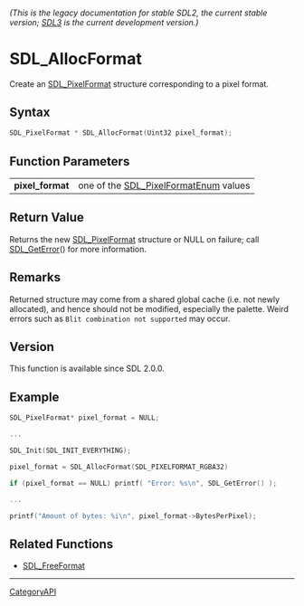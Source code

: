 ###### (This is the legacy documentation for stable SDL2, the current stable version; [SDL3](https://wiki.libsdl.org/SDL3/) is the current development version.)
# SDL_AllocFormat

Create an [SDL_PixelFormat](SDL_PixelFormat) structure corresponding to a pixel format.

## Syntax

```c
SDL_PixelFormat * SDL_AllocFormat(Uint32 pixel_format);

```

## Function Parameters

|                      |                                                              |
| -------------------- | ------------------------------------------------------------ |
| **pixel_format**     | one of the [SDL_PixelFormatEnum](SDL_PixelFormatEnum) values |

## Return Value

Returns the new [SDL_PixelFormat](SDL_PixelFormat) structure or NULL on
failure; call [SDL_GetError](SDL_GetError)() for more information.

## Remarks

Returned structure may come from a shared global cache (i.e. not newly
allocated), and hence should not be modified, especially the palette. Weird
errors such as `Blit combination not supported` may occur.

## Version

This function is available since SDL 2.0.0.

## Example

```c
SDL_PixelFormat* pixel_format = NULL;

...

SDL_Init(SDL_INIT_EVERYTHING);

pixel_format = SDL_AllocFormat(SDL_PIXELFORMAT_RGBA32)

if (pixel_format == NULL) printf( "Error: %s\n", SDL_GetError() );

...

printf("Amount of bytes: %i\n", pixel_format->BytesPerPixel);

```

## Related Functions

* [SDL_FreeFormat](SDL_FreeFormat)

----
[CategoryAPI](CategoryAPI)

